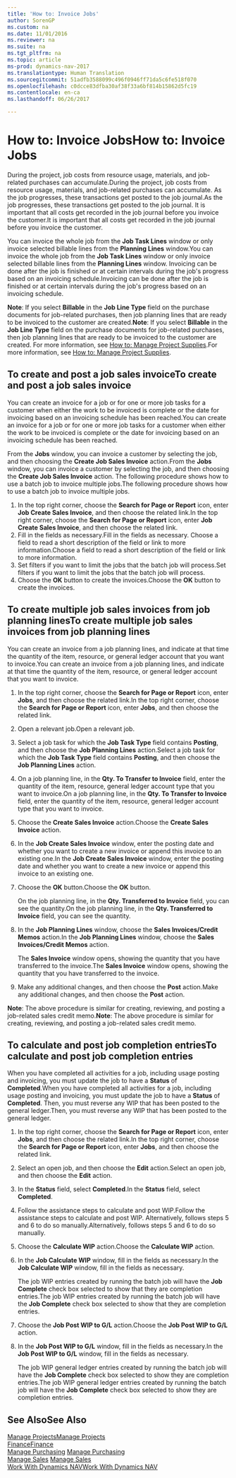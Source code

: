 ```yaml
---
title: 'How to: Invoice Jobs'
author: SorenGP
ms.custom: na
ms.date: 11/01/2016
ms.reviewer: na
ms.suite: na
ms.tgt_pltfrm: na
ms.topic: article
ms-prod: dynamics-nav-2017
ms.translationtype: Human Translation
ms.sourcegitcommit: 51adfb3588099c496f0946ff71da5c6fe518f070
ms.openlocfilehash: c0dcce83dfba30af38f33a6bf814b15862d5fc19
ms.contentlocale: en-ca
ms.lasthandoff: 06/26/2017

---
```


# <a name="how-to-invoice-jobs"></a><span data-ttu-id="3eb88-102">How to: Invoice Jobs</span><span class="sxs-lookup"><span data-stu-id="3eb88-102">How to: Invoice Jobs</span></span>
<span data-ttu-id="3eb88-103">During the project, job costs from resource usage, materials, and job-related purchases can accumulate.</span><span class="sxs-lookup"><span data-stu-id="3eb88-103">During the project, job costs from resource usage, materials, and job-related purchases can accumulate.</span></span> <span data-ttu-id="3eb88-104">As the job progresses, these transactions get posted to the job journal.</span><span class="sxs-lookup"><span data-stu-id="3eb88-104">As the job progresses, these transactions get posted to the job journal.</span></span> <span data-ttu-id="3eb88-105">It is important that all costs get recorded in the job journal before you invoice the customer.</span><span class="sxs-lookup"><span data-stu-id="3eb88-105">It is important that all costs get recorded in the job journal before you invoice the customer.</span></span>

<span data-ttu-id="3eb88-106">You can invoice the whole job from the **Job Task Lines** window or only invoice selected billable lines from the **Planning Lines** window.</span><span class="sxs-lookup"><span data-stu-id="3eb88-106">You can invoice the whole job from the **Job Task Lines** window or only invoice selected billable lines from the **Planning Lines** window.</span></span> <span data-ttu-id="3eb88-107">Invoicing can be done after the job is finished or at certain intervals during the job's progress based on an invoicing schedule.</span><span class="sxs-lookup"><span data-stu-id="3eb88-107">Invoicing can be done after the job is finished or at certain intervals during the job's progress based on an invoicing schedule.</span></span>

<span data-ttu-id="3eb88-108">**Note**: If you select **Billable** in the **Job Line Type** field on the purchase documents for job-related purchases, then job planning lines that are ready to be invoiced to the customer are created.</span><span class="sxs-lookup"><span data-stu-id="3eb88-108">**Note**: If you select **Billable** in the **Job Line Type** field on the purchase documents for job-related purchases, then job planning lines that are ready to be invoiced to the customer are created.</span></span> <span data-ttu-id="3eb88-109">For more information, see [How to: Manage Project Supplies](projects-how-manage-project-supplies.md).</span><span class="sxs-lookup"><span data-stu-id="3eb88-109">For more information, see [How to: Manage Project Supplies](projects-how-manage-project-supplies.md).</span></span>

## <a name="to-create-and-post-a-job-sales-invoice"></a><span data-ttu-id="3eb88-110">To create and post a job sales invoice</span><span class="sxs-lookup"><span data-stu-id="3eb88-110">To create and post a job sales invoice</span></span>  
<span data-ttu-id="3eb88-111">You can create an invoice for a job or for one or more job tasks for a customer when either the work to be invoiced is complete or the date for invoicing based on an invoicing schedule has been reached.</span><span class="sxs-lookup"><span data-stu-id="3eb88-111">You can create an invoice for a job or for one or more job tasks for a customer when either the work to be invoiced is complete or the date for invoicing based on an invoicing schedule has been reached.</span></span>

<span data-ttu-id="3eb88-112">From the **Jobs** window, you can invoice a customer by selecting the job, and then choosing the **Create Job Sales Invoice** action.</span><span class="sxs-lookup"><span data-stu-id="3eb88-112">From the **Jobs** window, you can invoice a customer by selecting the job, and then choosing the **Create Job Sales Invoice** action.</span></span> <span data-ttu-id="3eb88-113">The following procedure shows how to use a batch job to invoice multiple jobs.</span><span class="sxs-lookup"><span data-stu-id="3eb88-113">The following procedure shows how to use a batch job to invoice multiple jobs.</span></span>  

1. <span data-ttu-id="3eb88-114">In the top right corner, choose the **Search for Page or Report** icon, enter **Job Create Sales Invoice**, and then choose the related link.</span><span class="sxs-lookup"><span data-stu-id="3eb88-114">In the top right corner, choose the **Search for Page or Report** icon, enter **Job Create Sales Invoice**, and then choose the related link.</span></span>  
2. <span data-ttu-id="3eb88-115">Fill in the fields as necessary.</span><span class="sxs-lookup"><span data-stu-id="3eb88-115">Fill in the fields as necessary.</span></span> <span data-ttu-id="3eb88-116">Choose a field to read a short description of the field or link to more information.</span><span class="sxs-lookup"><span data-stu-id="3eb88-116">Choose a field to read a short description of the field or link to more information.</span></span>
3. <span data-ttu-id="3eb88-117">Set filters if you want to limit the jobs that the batch job will process.</span><span class="sxs-lookup"><span data-stu-id="3eb88-117">Set filters if you want to limit the jobs that the batch job will process.</span></span>
3. <span data-ttu-id="3eb88-118">Choose the **OK** button to create the invoices.</span><span class="sxs-lookup"><span data-stu-id="3eb88-118">Choose the **OK** button to create the invoices.</span></span>  

## <a name="to-create-multiple-job-sales-invoices-from-job-planning-lines"></a><span data-ttu-id="3eb88-119">To create multiple job sales invoices from job planning lines</span><span class="sxs-lookup"><span data-stu-id="3eb88-119">To create multiple job sales invoices from job planning lines</span></span>  
<span data-ttu-id="3eb88-120">You can create an invoice from a job planning lines, and indicate at that time the quantity of the item, resource, or general ledger account that you want to invoice.</span><span class="sxs-lookup"><span data-stu-id="3eb88-120">You can create an invoice from a job planning lines, and indicate at that time the quantity of the item, resource, or general ledger account that you want to invoice.</span></span>

1. <span data-ttu-id="3eb88-121">In the top right corner, choose the **Search for Page or Report** icon, enter **Jobs**, and then choose the related link.</span><span class="sxs-lookup"><span data-stu-id="3eb88-121">In the top right corner, choose the **Search for Page or Report** icon, enter **Jobs**, and then choose the related link.</span></span>
2. <span data-ttu-id="3eb88-122">Open a relevant job.</span><span class="sxs-lookup"><span data-stu-id="3eb88-122">Open a relevant job.</span></span>
3. <span data-ttu-id="3eb88-123">Select a job task for which the **Job Task Type** field contains **Posting**, and then choose the **Job Planning Lines** action.</span><span class="sxs-lookup"><span data-stu-id="3eb88-123">Select a job task for which the **Job Task Type** field contains **Posting**, and then choose the **Job Planning Lines** action.</span></span>  
4. <span data-ttu-id="3eb88-124">On a job planning line, in the **Qty. To Transfer to Invoice** field, enter the quantity of the item, resource, general ledger account type that you want to invoice.</span><span class="sxs-lookup"><span data-stu-id="3eb88-124">On a job planning line, in the **Qty. To Transfer to Invoice** field, enter the quantity of the item, resource, general ledger account type that you want to invoice.</span></span>  
5. <span data-ttu-id="3eb88-125">Choose the **Create Sales Invoice** action.</span><span class="sxs-lookup"><span data-stu-id="3eb88-125">Choose the **Create Sales Invoice** action.</span></span>
6. <span data-ttu-id="3eb88-126">In the **Job Create Sales Invoice** window, enter the posting date and whether you want to create a new invoice or append this invoice to an existing one.</span><span class="sxs-lookup"><span data-stu-id="3eb88-126">In the **Job Create Sales Invoice** window, enter the posting date and whether you want to create a new invoice or append this invoice to an existing one.</span></span>
7. <span data-ttu-id="3eb88-127">Choose the **OK** button.</span><span class="sxs-lookup"><span data-stu-id="3eb88-127">Choose the **OK** button.</span></span>

    <span data-ttu-id="3eb88-128">On the job planning line, in the **Qty. Transferred to Invoice** field, you can see the quantity.</span><span class="sxs-lookup"><span data-stu-id="3eb88-128">On the job planning line, in the **Qty. Transferred to Invoice** field, you can see the quantity.</span></span>

8. <span data-ttu-id="3eb88-129">In the **Job Planning Lines** window, choose the **Sales Invoices/Credit Memos** action.</span><span class="sxs-lookup"><span data-stu-id="3eb88-129">In the **Job Planning Lines** window, choose the **Sales Invoices/Credit Memos** action.</span></span>

    <span data-ttu-id="3eb88-130">The **Sales Invoice** window opens, showing the quantity that you have transferred to the invoice.</span><span class="sxs-lookup"><span data-stu-id="3eb88-130">The **Sales Invoice** window opens, showing the quantity that you have transferred to the invoice.</span></span>  
9. <span data-ttu-id="3eb88-131">Make any additional changes, and then choose the **Post** action.</span><span class="sxs-lookup"><span data-stu-id="3eb88-131">Make any additional changes, and then choose the **Post** action.</span></span>

<span data-ttu-id="3eb88-132">**Note**: The above procedure is similar for creating, reviewing, and posting a job-related sales credit memo.</span><span class="sxs-lookup"><span data-stu-id="3eb88-132">**Note**: The above procedure is similar for creating, reviewing, and posting a job-related sales credit memo.</span></span>

## <a name="to-calculate-and-post-job-completion-entries"></a><span data-ttu-id="3eb88-133">To calculate and post job completion entries</span><span class="sxs-lookup"><span data-stu-id="3eb88-133">To calculate and post job completion entries</span></span>  
<span data-ttu-id="3eb88-134">When you have completed all activities for a job, including usage posting and invoicing, you must update the job to have a **Status** of **Completed**.</span><span class="sxs-lookup"><span data-stu-id="3eb88-134">When you have completed all activities for a job, including usage posting and invoicing, you must update the job to have a **Status** of **Completed**.</span></span> <span data-ttu-id="3eb88-135">Then, you must reverse any WIP that has been posted to the general ledger.</span><span class="sxs-lookup"><span data-stu-id="3eb88-135">Then, you must reverse any WIP that has been posted to the general ledger.</span></span>

1. <span data-ttu-id="3eb88-136">In the top right corner, choose the **Search for Page or Report** icon, enter **Jobs**, and then choose the related link.</span><span class="sxs-lookup"><span data-stu-id="3eb88-136">In the top right corner, choose the **Search for Page or Report** icon, enter **Jobs**, and then choose the related link.</span></span>  
2. <span data-ttu-id="3eb88-137">Select an open job, and then choose the **Edit** action.</span><span class="sxs-lookup"><span data-stu-id="3eb88-137">Select an open job, and then choose the **Edit** action.</span></span>
3. <span data-ttu-id="3eb88-138">In the **Status** field, select **Completed**.</span><span class="sxs-lookup"><span data-stu-id="3eb88-138">In the **Status** field, select **Completed**.</span></span>
4. <span data-ttu-id="3eb88-139">Follow the assistance steps to calculate and post WIP.</span><span class="sxs-lookup"><span data-stu-id="3eb88-139">Follow the assistance steps to calculate and post WIP.</span></span> <span data-ttu-id="3eb88-140">Alternatively, follows steps 5 and 6 to do so manually.</span><span class="sxs-lookup"><span data-stu-id="3eb88-140">Alternatively, follows steps 5 and 6 to do so manually.</span></span>  
5. <span data-ttu-id="3eb88-141">Choose the **Calculate WIP** action.</span><span class="sxs-lookup"><span data-stu-id="3eb88-141">Choose the **Calculate WIP** action.</span></span>
6. <span data-ttu-id="3eb88-142">In the **Job Calculate WIP** window, fill in the fields as necessary.</span><span class="sxs-lookup"><span data-stu-id="3eb88-142">In the **Job Calculate WIP** window, fill in the fields as necessary.</span></span>  

     <span data-ttu-id="3eb88-143">The job WIP entries created by running the batch job will have the **Job Complete** check box selected to show that they are completion entries.</span><span class="sxs-lookup"><span data-stu-id="3eb88-143">The job WIP entries created by running the batch job will have the **Job Complete** check box selected to show that they are completion entries.</span></span>  

7. <span data-ttu-id="3eb88-144">Choose the **Job Post WIP to G/L** action.</span><span class="sxs-lookup"><span data-stu-id="3eb88-144">Choose the **Job Post WIP to G/L** action.</span></span>
8. <span data-ttu-id="3eb88-145">In the **Job Post WIP to G/L** window, fill in the fields as necessary.</span><span class="sxs-lookup"><span data-stu-id="3eb88-145">In the **Job Post WIP to G/L** window, fill in the fields as necessary.</span></span>  

     <span data-ttu-id="3eb88-146">The job WIP general ledger entries created by running the batch job will have the **Job Complete** check box selected to show they are completion entries.</span><span class="sxs-lookup"><span data-stu-id="3eb88-146">The job WIP general ledger entries created by running the batch job will have the **Job Complete** check box selected to show they are completion entries.</span></span>

## <a name="see-also"></a><span data-ttu-id="3eb88-147">See Also</span><span class="sxs-lookup"><span data-stu-id="3eb88-147">See Also</span></span>
[<span data-ttu-id="3eb88-148">Manage Projects</span><span class="sxs-lookup"><span data-stu-id="3eb88-148">Manage Projects</span></span>](projects-manage-projects.md)  
[<span data-ttu-id="3eb88-149">Finance</span><span class="sxs-lookup"><span data-stu-id="3eb88-149">Finance</span></span>](finance-setup.md)  
<span data-ttu-id="3eb88-150">[Manage Purchasing](purchasing-manage-purchasing.md)       </span><span class="sxs-lookup"><span data-stu-id="3eb88-150">[Manage Purchasing](purchasing-manage-purchasing.md)       </span></span>  
<span data-ttu-id="3eb88-151">[Manage Sales](sales-manage-sales.md)    </span><span class="sxs-lookup"><span data-stu-id="3eb88-151">[Manage Sales](sales-manage-sales.md)    </span></span>  
[<span data-ttu-id="3eb88-152">Work With Dynamics NAV</span><span class="sxs-lookup"><span data-stu-id="3eb88-152">Work With Dynamics NAV</span></span>](ui-work-product.md)  

